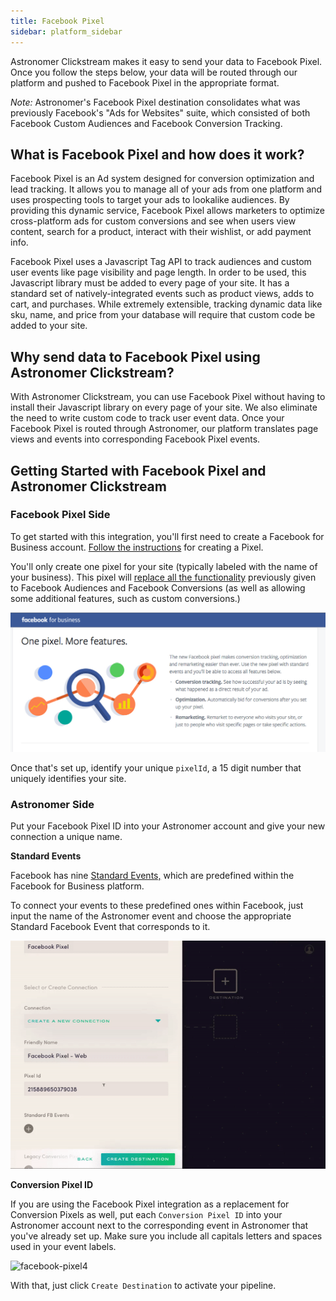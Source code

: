```yaml
---
title: Facebook Pixel
sidebar: platform_sidebar
---
```


Astronomer Clickstream makes it easy to send your data to Facebook Pixel. Once you follow the steps below, your data will be routed through our platform and pushed to Facebook Pixel in the appropriate format.

*Note:* Astronomer's Facebook Pixel destination consolidates what was previously Facebook's "Ads for Websites" suite, which consisted of both Facebook Custom Audiences and Facebook Conversion Tracking.

## What is Facebook Pixel and how does it work?

Facebook Pixel is an Ad system designed for conversion optimization and lead tracking. It allows you to manage all of your ads from one platform and uses prospecting tools to target your ads to lookalike audiences. By providing this dynamic service, Facebook Pixel allows marketers to optimize cross-platform ads for custom conversions and see when users view content, search for a product, interact with their wishlist, or add payment info.

Facebook Pixel uses a Javascript Tag API to track audiences and custom user events like page visibility and page length. In order to be used, this Javascript library must be added to every page of your site. It has a standard set of natively-integrated events such as product views, adds to cart, and purchases. While extremely extensible, tracking dynamic data like sku, name, and price from your database will require that custom code be added to your site.

## Why send data to Facebook Pixel using Astronomer Clickstream?

With Astronomer Clickstream, you can use Facebook Pixel without having to install their Javascript library on every page of your site. We also eliminate the need to write custom code to track user event data. Once your Facebook Pixel is routed through Astronomer, our platform translates page views and events into corresponding Facebook Pixel events.

## Getting Started with Facebook Pixel and Astronomer Clickstream

### Facebook Pixel Side

To get started with this integration, you'll first need to create a Facebook for Business account. [Follow the instructions](https://www.facebook.com/business/a/online-sales/custom-audiences-website) for creating a Pixel. 

You'll only create one pixel for your site (typically labeled with the name of your business). This pixel will [replace all the functionality](https://www.facebook.com/business/help/1686199411616919) previously given to Facebook Audiences and Facebook Conversions (as well as allowing some additional features, such as custom conversions.)

![facebook-pixel1](../../../images/facebook-pixel1.png)

Once that's set up, identify your unique `pixelId`, a 15 digit number that uniquely identifies your site.

### Astronomer Side

Put your Facebook Pixel ID into your Astronomer account and give your new connection a unique name.

**Standard Events** 

Facebook has nine [Standard Events,](https://www.facebook.com/business/a/add-pixel-standard-events) which are predefined within the Facebook for Business platform.

To connect your events to these predefined ones within Facebook, just input the name of the Astronomer event and choose the appropriate Standard Facebook Event that corresponds to it.

![facebook-pixel3](../../../images/facebook-pixel3.gif)

**Conversion Pixel ID**

If you are using the Facebook Pixel integration as a replacement for Conversion Pixels as well, put each `Conversion Pixel ID` into your Astronomer account next to the corresponding event in Astronomer that you've already set up. Make sure you include all capitals letters and spaces used in your event labels.

![facebook-pixel4](../../../images/facebook-pixel4.gif)

With that, just click `Create Destination` to activate your pipeline.

